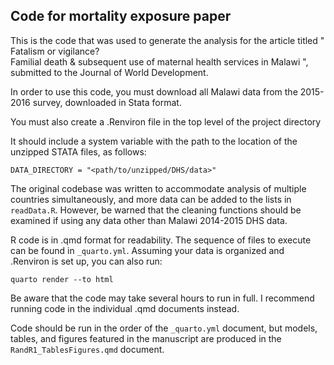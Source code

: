 ## Code for mortality exposure paper

This is the code that was used to generate the analysis for the article titled " Fatalism or vigilance?  
Familial death & subsequent use of maternal health services in Malawi ", submitted to the Journal of World Development.

In order to use this code, you must download all Malawi data from the 2015-2016 survey, downloaded in Stata format.

You must also create a .Renviron file in the top level of the project directory

It should include a system variable with the path to the location of the unzipped STATA files, as follows:

```
DATA_DIRECTORY = "<path/to/unzipped/DHS/data>"
```

The original codebase was written to accommodate analysis of multiple countries simultaneously, and more data can be added to the lists in `readData.R`. However, be warned that the cleaning functions should be examined if using any data other than Malawi 2014-2015 DHS data.


R code is in .qmd format for readability. The sequence of files to execute can be found in `_quarto.yml`. Assuming your data is organized and .Renviron is set up, you can also run: 

```console
quarto render --to html
```

Be aware that the code may take several hours to run in full. I recommend running code in the individual .qmd documents instead.

Code should be run in the order of the `_quarto.yml` document, but models, tables, and figures featured in the manuscript are produced in the `RandR1_TablesFigures.qmd` document.
